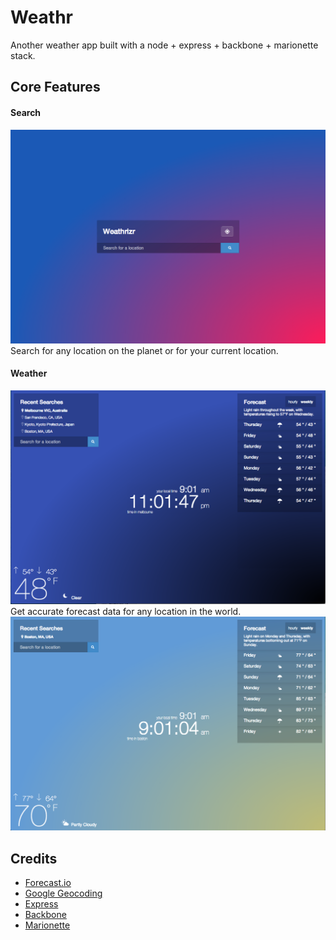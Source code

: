 # Weathr
Another weather app built with a node + express + backbone + marionette stack.

## Core Features
#### Search
![Index Page](/docs/assets/index.png?raw=true "Index Page")
Search for any location on the planet or for your current location.

#### Weather
![Nighttime Weather](/docs/assets/night_weather.png?raw=true "Weather at night.")
Get accurate forecast data for any location in the world.
![Daytime Weather](/docs/assets/day_weather.png?raw=true "Weather during the day.")

## Credits
- [Forecast.io](https://developer.forecast.io/)
- [Google Geocoding](https://developers.google.com/maps/documentation/geocoding/)
- [Express](http://expressjs.com/)
- [Backbone](http://backbonejs.org/)
- [Marionette](http://marionettejs.com/)
